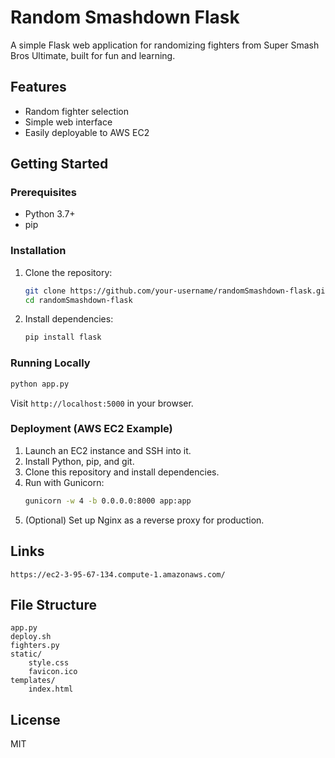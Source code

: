 # Random Smashdown Flask

A simple Flask web application for randomizing fighters from Super Smash Bros Ultimate, built for fun and learning.

## Features
- Random fighter selection
- Simple web interface
- Easily deployable to AWS EC2

## Getting Started

### Prerequisites
- Python 3.7+
- pip

### Installation
1. Clone the repository:
   ```bash
   git clone https://github.com/your-username/randomSmashdown-flask.git
   cd randomSmashdown-flask
   ```
2. Install dependencies:
   ```bash
   pip install flask
   ```

### Running Locally
```bash
python app.py
```
Visit `http://localhost:5000` in your browser.

### Deployment (AWS EC2 Example)
1. Launch an EC2 instance and SSH into it.
2. Install Python, pip, and git.
3. Clone this repository and install dependencies.
4. Run with Gunicorn:
   ```bash
   gunicorn -w 4 -b 0.0.0.0:8000 app:app
   ```
5. (Optional) Set up Nginx as a reverse proxy for production.

## Links
`https://ec2-3-95-67-134.compute-1.amazonaws.com/`

## File Structure
```
app.py
deploy.sh
fighters.py
static/
    style.css
    favicon.ico
templates/
    index.html
```

## License
MIT
